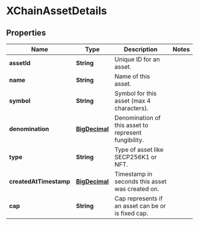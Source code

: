 # XChainAssetDetails

## Properties
Name | Type | Description | Notes
------------ | ------------- | ------------- | -------------
**assetId** | **String** | Unique ID for an asset. | 
**name** | **String** | Name of this asset. | 
**symbol** | **String** | Symbol for this asset (max 4 characters). | 
**denomination** | [**BigDecimal**](BigDecimal.md) | Denomination of this asset to represent fungibility. | 
**type** | **String** | Type of asset like SECP256K1 or NFT. | 
**createdAtTimestamp** | [**BigDecimal**](BigDecimal.md) | Timestamp in seconds this asset was created on. | 
**cap** | **String** | Cap represents if an asset can be or is fixed cap. | 
